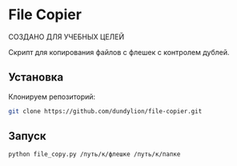 # File Copier  

СОЗДАНО ДЛЯ УЧЕБНЫХ ЦЕЛЕЙ

Скрипт для копирования файлов с флешек с контролем дублей. 

## Установка 
Клонируем репозиторий:  
   ```bash  
   git clone https://github.com/dundylion/file-copier.git
```


## Запуск
   ```bach
python file_copy.py /путь/к/флешке /путь/к/папке
```
